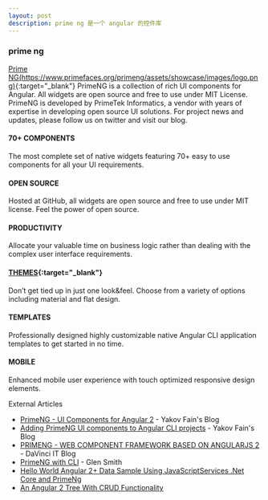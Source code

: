 ```yaml
---
layout: post
description: prime ng 是一个 angular 的控件库
---
```


### prime ng

[Prime NG(https://www.primefaces.org/primeng/assets/showcase/images/logo.png)](https://www.primefaces.org/primeng/#/){:target="_blank"}
PrimeNG is a collection of rich UI components for Angular. All widgets are open source and free to use under MIT License. PrimeNG is developed by PrimeTek Informatics, a vendor with years of expertise in developing open source UI solutions. For project news and updates, please follow us on twitter and visit our blog.

#### 70+ COMPONENTS
The most complete set of native widgets featuring 70+ easy to use components for all your UI requirements.

#### OPEN SOURCE
Hosted at GitHub, all widgets are open source and free to use under MIT license. Feel the power of open source.

#### PRODUCTIVITY
Allocate your valuable time on business logic rather than dealing with the complex user interface requirements.

#### [THEMES](https://www.primefaces.org/primeng/#/theming){:target="_blank"}
Don’t get tied up in just one look&feel. Choose from a variety of options including material and flat design.

#### TEMPLATES
Professionally designed highly customizable native Angular CLI application templates to get started in no time.

#### MOBILE
Enhanced mobile user experience with touch optimized responsive design elements.

External Articles
* [PrimeNG - UI Components for Angular 2](https://yakovfain.com/2016/10/06/primeng-ui-components-for-angular-2/) - Yakov Fain's Blog
* [Adding PrimeNG UI components to Angular CLI projects](https://yakovfain.com/2016/10/28/adding-primeng-ui-components-to-angular-cli-project/) - Yakov Fain's Blog
* [PRIMENG - WEB COMPONENT FRAMEWORK BASED ON ANGULARJS 2](https://www.primefaces.org/primeng/#/setup) - DaVinci IT Blog
* [PrimeNG with CLI](http://blogs.bytecode.com.au/glen/2016/10/27/primeng-with-angular-cli.html) - Glen Smith
* [Hello World Angular 2+ Data Sample Using JavaScriptServices .Net Core and PrimeNg](http://lightswitchhelpwebsite.com/Blog/tabid/61/EntryId/3304/Hello-World-Angular-2-Data-Sample-Using-JavaScriptServices-Net-Core-and-PrimeNg.aspx)
* [An Angular 2 Tree With CRUD Functionality](http://lightswitchhelpwebsite.com/Blog/tabid/61/EntryId/3298/An-Angular-2-Tree-With-CRUD-Functionality.aspx)
